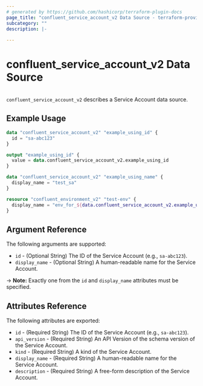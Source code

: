 ```yaml
---
# generated by https://github.com/hashicorp/terraform-plugin-docs
page_title: "confluent_service_account_v2 Data Source - terraform-provider-confluent"
subcategory: ""
description: |-
  
---
```


# confluent_service_account_v2 Data Source

<img src="https://img.shields.io/badge/Lifecycle%20Stage-Public%20Preview-%2300afba" alt="">

`confluent_service_account_v2` describes a Service Account data source.

## Example Usage

```terraform
data "confluent_service_account_v2" "example_using_id" {
  id = "sa-abc123"
}

output "example_using_id" {
  value = data.confluent_service_account_v2.example_using_id
}

data "confluent_service_account_v2" "example_using_name" {
  display_name = "test_sa"
}

resource "confluent_environment_v2" "test-env" {
  display_name = "env_for_${data.confluent_service_account_v2.example_using_id.display_name}"
}
```

<!-- schema generated by tfplugindocs -->
## Argument Reference

The following arguments are supported:

- `id` - (Optional String) The ID of the Service Account (e.g., `sa-abc123`).
- `display_name` - (Optional String) A human-readable name for the Service Account.

-> **Note:** Exactly one from the `id` and `display_name` attributes must be specified.

## Attributes Reference

The following attributes are exported:

- `id` - (Required String) The ID of the Service Account (e.g., `sa-abc123`).
- `api_version` - (Required String) An API Version of the schema version of the Service Account.
- `kind` - (Required String) A kind of the Service Account.
- `display_name` - (Required String) A human-readable name for the Service Account.
- `description` - (Required String) A free-form description of the Service Account.
